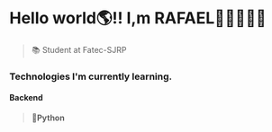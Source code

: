 # Hello world🌎!! I,m RAFAEL👋🏾🙋🏾‍♂️

> 📚 Student at Fatec-SJRP

### Technologies I'm currently learning.

#### Backend

> **🐍Python**
